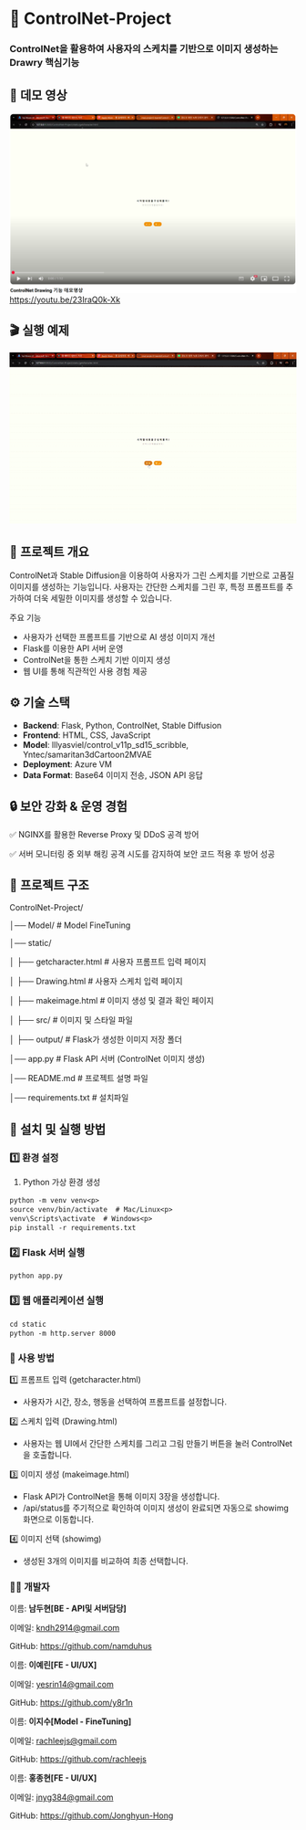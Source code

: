 # 📌 ControlNet-Project
### ControlNet을 활용하여 사용자의 스케치를 기반으로 이미지 생성하는 Drawry 핵심기능

## 🚀 데모 영상  
![alt text](image.png)https://youtu.be/23IraQ0k-Xk
## 🎬 실행 예제
![프로젝트 데모](static/ControlNetDrawing.gif)

## 📝 프로젝트 개요
ControlNet과 Stable Diffusion을 이용하여 사용자가 그린 스케치를 기반으로 고품질 이미지를 생성하는 기능입니다.
사용자는 간단한 스케치를 그린 후, 특정 프롬프트를 추가하여 더욱 세밀한 이미지를 생성할 수 있습니다.

주요 기능
- 사용자가 선택한 프롬프트를 기반으로 AI 생성 이미지 개선
- Flask를 이용한 API 서버 운영
- ControlNet을 통한 스케치 기반 이미지 생성
- 웹 UI를 통해 직관적인 사용 경험 제공

## ⚙️ 기술 스택
- <b>Backend</b>: Flask, Python, ControlNet, Stable Diffusion
- <b>Frontend</b>: HTML, CSS, JavaScript
- <b>Model</b>: lllyasviel/control_v11p_sd15_scribble, Yntec/samaritan3dCartoon2MVAE
- <b>Deployment</b>: Azure VM
- <b>Data Format</b>: Base64 이미지 전송, JSON API 응답

## 🔒 보안 강화 & 운영 경험
<p>✅ NGINX를 활용한 Reverse Proxy 및 DDoS 공격 방어</p>
<p>✅ 서버 모니터링 중 외부 해킹 공격 시도를 감지하여 보안 코드 적용 후 방어 성공</p>

## 📂 프로젝트 구조
ControlNet-Project/<p>
│── Model/                  # Model FineTuning<p>
│── static/<p>
│   ├── getcharacter.html    # 사용자 프롬프트 입력 페이지<p>
│   ├── Drawing.html         # 사용자 스케치 입력 페이지<p>
│   ├── makeimage.html       # 이미지 생성 및 결과 확인 페이지<p>
│   ├── src/                 # 이미지 및 스타일 파일<p>
│   ├── output/           # Flask가 생성한 이미지 저장 폴더<p>
│── app.py                   # Flask API 서버 (ControlNet 이미지 생성)<p>
│── README.md                # 프로젝트 설명 파일<p>
│── requirements.txt         # 설치파일

## 🚀 설치 및 실행 방법
### 1️⃣ 환경 설정
1. Python 가상 환경 생성
```
python -m venv venv<p>
source venv/bin/activate  # Mac/Linux<p>
venv\Scripts\activate  # Windows<p>
pip install -r requirements.txt
```

### 2️⃣ Flask 서버 실행
```
python app.py
```

### 3️⃣ 웹 애플리케이션 실행
```
cd static
python -m http.server 8000
```
### 📌 사용 방법
1️⃣ 프롬프트 입력 (getcharacter.html)
- 사용자가 시간, 장소, 행동을 선택하여 프롬프트를 설정합니다.

2️⃣ 스케치 입력 (Drawing.html)
- 사용자는 웹 UI에서 간단한 스케치를 그리고 그림 만들기 버튼을 눌러 ControlNet을 호출합니다.

3️⃣ 이미지 생성 (makeimage.html)

- Flask API가 ControlNet을 통해 이미지 3장을 생성합니다.
- /api/status를 주기적으로 확인하여 이미지 생성이 완료되면 자동으로 showimg 화면으로 이동합니다.

4️⃣ 이미지 선택 (showimg)
- 생성된 3개의 이미지를 비교하여 최종 선택합니다.

### 👨‍💻 개발자
이름: <b>남두현[BE - API및 서버담당]<p></b>
이메일: kndh2914@gmail.com<p>
GitHub: https://github.com/namduhus<p>


이름: <b>이예린[FE - UI/UX] <p></b>
이메일: yesrin14@gmail.com<p>
GitHub: https://github.com/y8r1n

이름: <b>이지수[Model - FineTuning]<p></b>
이메일: rachleejs@gmail.com<p>
GitHub: https://github.com/rachleejs

이름: <b>홍종현[FE - UI/UX]<p></b>
이메일: jnyg384@gmail.com<p>
GitHub: https://github.com/Jonghyun-Hong
